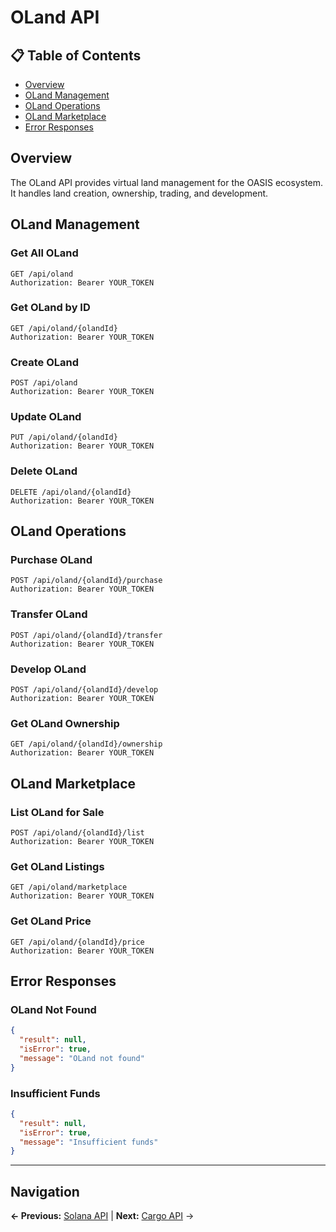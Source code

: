 # OLand API

## 📋 **Table of Contents**

- [Overview](#overview)
- [OLand Management](#oland-management)
- [OLand Operations](#oland-operations)
- [OLand Marketplace](#oland-marketplace)
- [Error Responses](#error-responses)

## Overview

The OLand API provides virtual land management for the OASIS ecosystem. It handles land creation, ownership, trading, and development.

## OLand Management

### Get All OLand
```http
GET /api/oland
Authorization: Bearer YOUR_TOKEN
```

### Get OLand by ID
```http
GET /api/oland/{olandId}
Authorization: Bearer YOUR_TOKEN
```

### Create OLand
```http
POST /api/oland
Authorization: Bearer YOUR_TOKEN
```

### Update OLand
```http
PUT /api/oland/{olandId}
Authorization: Bearer YOUR_TOKEN
```

### Delete OLand
```http
DELETE /api/oland/{olandId}
Authorization: Bearer YOUR_TOKEN
```

## OLand Operations

### Purchase OLand
```http
POST /api/oland/{olandId}/purchase
Authorization: Bearer YOUR_TOKEN
```

### Transfer OLand
```http
POST /api/oland/{olandId}/transfer
Authorization: Bearer YOUR_TOKEN
```

### Develop OLand
```http
POST /api/oland/{olandId}/develop
Authorization: Bearer YOUR_TOKEN
```

### Get OLand Ownership
```http
GET /api/oland/{olandId}/ownership
Authorization: Bearer YOUR_TOKEN
```

## OLand Marketplace

### List OLand for Sale
```http
POST /api/oland/{olandId}/list
Authorization: Bearer YOUR_TOKEN
```

### Get OLand Listings
```http
GET /api/oland/marketplace
Authorization: Bearer YOUR_TOKEN
```

### Get OLand Price
```http
GET /api/oland/{olandId}/price
Authorization: Bearer YOUR_TOKEN
```

## Error Responses

### OLand Not Found
```json
{
  "result": null,
  "isError": true,
  "message": "OLand not found"
}
```

### Insufficient Funds
```json
{
  "result": null,
  "isError": true,
  "message": "Insufficient funds"
}
```

---

## Navigation

**← Previous:** [Solana API](Solana-API.md) | **Next:** [Cargo API](Cargo-API.md) →
